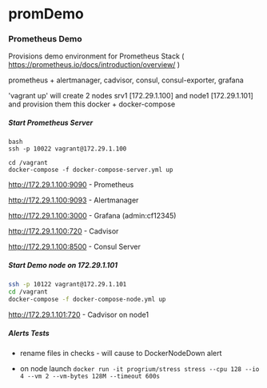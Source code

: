 # promDemo

### Prometheus Demo

Provisions demo environment for Prometheus Stack ( https://prometheus.io/docs/introduction/overview/ )

prometheus + alertmanager, cadvisor, consul, consul-exporter, grafana

'vagrant up' will create 2 nodes srv1 [172.29.1.100] and node1 [172.29.1.101] and provision them this docker + docker-compose


##### Start Prometheus Server 

```
bash
ssh -p 10022 vagrant@172.29.1.100

cd /vagrant
docker-compose -f docker-compose-server.yml up
```
  
http://172.29.1.100:9090 - Prometheus

http://172.29.1.100:9093 - Alertmanager

http://172.29.1.100:3000 - Grafana (admin:cf12345)

http://172.29.1.100:720 - Cadvisor

http://172.29.1.100:8500 - Consul Server


##### Start Demo node on 172.29.1.101
```bash
ssh -p 10122 vagrant@172.29.1.101
cd /vagrant
docker-compose -f docker-compose-node.yml up
```

http://172.29.1.101:720 - Cadvisor on node1


##### Alerts Tests

- rename files in checks - will cause to DockerNodeDown alert

- on node launch `docker run -it progrium/stress stress --cpu 128 --io 4 --vm 2 --vm-bytes 128M --timeout 600s`




